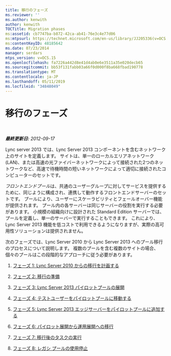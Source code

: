 ```yaml
---
title: 移行のフェーズ
ms.reviewer: ''
ms.author: kenwith
author: kenwith
TOCTitle: Migration phases
ms:assetid: cb7747ba-b872-42ca-ab41-76e3c4e77d06
ms:mtpsurl: https://technet.microsoft.com/en-us/library/JJ205336(v=OCS.15)
ms:contentKeyID: 48185642
ms.date: 07/23/2014
manager: serdars
mtps_version: v=OCS.15
ms.openlocfilehash: fa7226a442d8e41d4ab0e6e3511a35e020decb65
ms.sourcegitcommit: bb53f131fabb03a66f0d000f8ba668fbad190778
ms.translationtype: MT
ms.contentlocale: ja-JP
ms.lasthandoff: 05/11/2019
ms.locfileid: "34848049"
---
```

<div data-xmlns="http://www.w3.org/1999/xhtml">

<div class="topic" data-xmlns="http://www.w3.org/1999/xhtml" data-msxsl="urn:schemas-microsoft-com:xslt" data-cs="http://msdn.microsoft.com/en-us/">

<div data-asp="http://msdn2.microsoft.com/asp">

# <a name="migration-phases"></a>移行のフェーズ

</div>

<div id="mainSection">

<div id="mainBody">

<span> </span>

_**最終更新日:** 2012-09-17_

Lync server 2013 では、Lync Server 2013 コンポーネントを含むネットワーク上のサイトを定義します。 サイトは、単一のローカルエリアネットワーク (LAN)、または高速の光ファイバーネットワークによって接続された2つのネットワークなど、高速で待機時間の短いネットワークによって適切に接続されたコンピューターのセットです。

*フロントエンドプール*は、共通のユーザーグループに対してサービスを提供するために、同じように構成され、連携して動作するフロントエンドサーバーのセットです。 プールにより、ユーザーにスケーラビリティとフェールオーバー機能が提供されます。 プール内の各サーバーは同じサーバーの役割を実行する必要があります。 小規模の組織向けに設計された Standard Edition サーバーでは、プールを定義し、単一のサーバーで実行することもできます。 これにより、Lync Server 2013 機能を低コストで利用できるようになりますが、実際の高可用性ソリューションは提供されません。

次のフェーズでは、Lync Server 2010 から Lync Server 2013 へのプール移行のプロセスについて説明します。 複数のプールを含む複数のサイトの場合、個々のプールはこの段階的なアプローチに従う必要があります。

1.  [フェーズ 1: Lync Server 2010 からの移行を計画する](phase-1-plan-your-migration-from-lync-server-2010.md)

2.  [フェーズ 2: 移行の準備](phase-2-prepare-for-migration.md)

3.  [フェーズ 3: Lync Server 2013 パイロットプールの展開](phase-3-deploy-lync-server-2013-pilot-pool.md)

4.  [フェーズ 4: テストユーザーをパイロットプールに移動する](phase-4-move-test-users-to-the-pilot-pool.md)

5.  [フェーズ 5: Lync Server 2013 エッジサーバーをパイロットプールに追加する](phase-5-add-lync-server-2013-edge-server-to-pilot-pool.md)

6.  [フェーズ 6: パイロット展開から運用展開への移行](phase-6-move-from-pilot-deployment-into-production.md)

7.  [フェーズ 7: 移行後のタスクの実行](phase-7-complete-post-migration-tasks.md)

8.  [フェーズ 8: レガシ プールの使用停止](phase-8-decommission-legacy-pools.md)

</div>

<span> </span>

</div>

</div>

</div>

